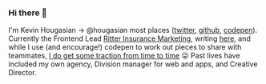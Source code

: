 ### Hi there 👋

<!--
**hougasian/hougasian** is a ✨ _special_ ✨ repository because its `README.md` (this file) appears on your GitHub profile.

Here are some ideas to get you started:

- 🔭 I’m currently working on ...
- 🌱 I’m currently learning ...
- 👯 I’m looking to collaborate on ...
- 🤔 I’m looking for help with ...
- 💬 Ask me about ...
- 📫 How to reach me: ...
- 😄 Pronouns: ...
- ⚡ Fun fact: ...

![Hougasian's GitHub stats](https://github-readme-stats.vercel.app/api?username=hougasian&&count_private=true&show_icons=true&hide_border=true)
-->

I'm Kevin Hougasian &rarr; @hougasian most places ([twitter](https://twitter.com/hougasian), [github](https://github.com/hougasian), [codepen](https://codepen.io/hougasian)). Currently the Frontend Lead [Ritter Insurance Marketing](http://ritterim.com), writing [here](https://rimdev.io/authors/kevin-hougasian/), and while I use (and encourage!) codepen to work out pieces to share with teammates, [I do get some traction from time to time](https://codepen.io/hougasian/pens/popular) 😜 Past lives have included my own agency, Division manager for web and apps, and Creative Director. 


